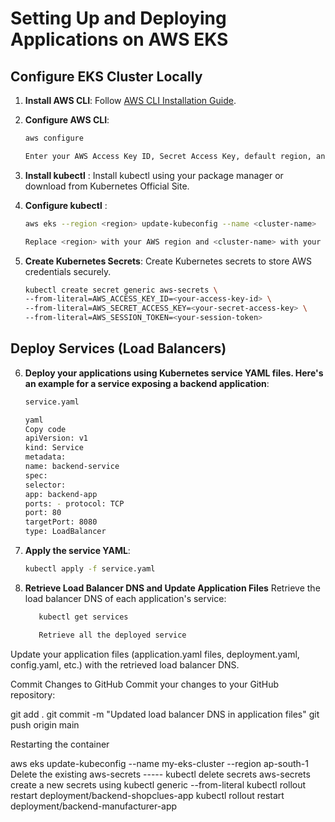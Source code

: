 # Setting Up and Deploying Applications on AWS EKS

## Configure EKS Cluster Locally

1. **Install AWS CLI**: Follow [AWS CLI Installation Guide](https://docs.aws.amazon.com/cli/latest/userguide/cli-configure-quickstart.html).

2. **Configure AWS CLI**:

   ```bash
   aws configure

   Enter your AWS Access Key ID, Secret Access Key, default region, and output format.
   ```

3. **Install kubectl** : Install kubectl using your package manager or download from Kubernetes Official Site.

4. **Configure kubectl** :

   ```bash
   aws eks --region <region> update-kubeconfig --name <cluster-name>

   Replace <region> with your AWS region and <cluster-name> with your EKS cluster name.
   ```

5. **Create Kubernetes Secrets**: Create Kubernetes secrets to store AWS credentials securely.

   ```bash
   kubectl create secret generic aws-secrets \
   --from-literal=AWS_ACCESS_KEY_ID=<your-access-key-id> \
   --from-literal=AWS_SECRET_ACCESS_KEY=<your-secret-access-key> \
   --from-literal=AWS_SESSION_TOKEN=<your-session-token>
   ```

## Deploy Services (Load Balancers)

6.  **Deploy your applications using Kubernetes service YAML files. Here's an example for a service exposing a backend application**:

    ```bash
    service.yaml

    yaml
    Copy code
    apiVersion: v1
    kind: Service
    metadata:
    name: backend-service
    spec:
    selector:
    app: backend-app
    ports: - protocol: TCP
    port: 80
    targetPort: 8080
    type: LoadBalancer
    ```

7.  **Apply the service YAML**:

    ```bash
    kubectl apply -f service.yaml
    ```

8.  **Retrieve Load Balancer DNS and Update Application Files**
    Retrieve the load balancer DNS of each application's service:

    ```bash
       kubectl get services

       Retrieve all the deployed service
    ```

Update your application files (application.yaml files, deployment.yaml, config.yaml, etc.) with the retrieved load balancer DNS.

Commit Changes to GitHub
Commit your changes to your GitHub repository:

git add .
git commit -m "Updated load balancer DNS in application files"
git push origin main

Restarting the container

aws eks update-kubeconfig --name my-eks-cluster --region ap-south-1
Delete the existing aws-secrets ----- kubectl delete secrets aws-secrets
create a new secrets using kubectl generic --from-literal
kubectl rollout restart deployment/backend-shopclues-app
kubectl rollout restart deployment/backend-manufacturer-app
